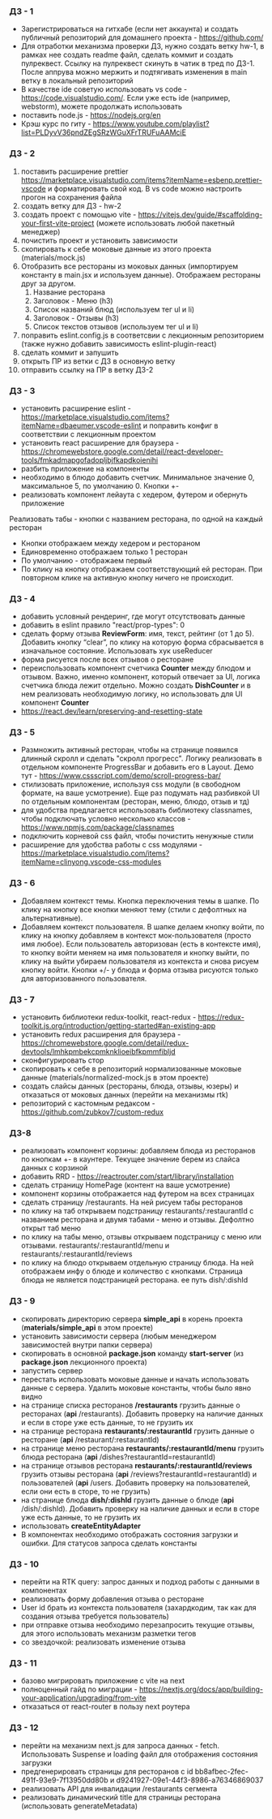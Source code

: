 ### ДЗ - 1

- Зарегистрироваться на гитхабе (если нет аккаунта) и создать публичный репозиторий для домашнего проекта - https://github.com/
- Для отработки механизма проверки ДЗ, нужно создать ветку hw-1, в рамках нее создать readme файл, сделать коммит и создать пулреквест. Ссылку на пулреквест скинуть в чатик в тред по ДЗ-1. После аппрува можно мержить и подтягивать изменения в main ветку в локальный репозиторий
- В качестве ide советую использовать vs code - https://code.visualstudio.com/. Если уже есть ide (например, webstorm), можете продолжать использовать
- поставить node.js - https://nodejs.org/en
- Крэш курс по гиту - https://www.youtube.com/playlist?list=PLDyvV36pndZEgSRzWGuXFrTRUFuAAMciE

### ДЗ - 2

1. поставить расширение prettier https://marketplace.visualstudio.com/items?itemName=esbenp.prettier-vscode и форматировать свой код. В vs code можно настроить прогон на сохранения файла
2. создать ветку для ДЗ - hw-2
3. создать проект с помощью vite - https://vitejs.dev/guide/#scaffolding-your-first-vite-project (можете использовать любой пакетный менеджер)
4. почистить проект и установить зависимости
5. скопировать к себе моковые данные из этого проекта (materials/mock.js)
6. Отобразить все рестораны из моковых данных (импортируем константу в main.jsx и используем данные). Отображаем рестораны друг за другом.
   1. Название ресторана
   2. Заголовок - Меню (h3)
   3. Список названий блюд (используем тег ul и li)
   4. Заголовок - Отзывы (h3)
   5. Список текстов отзывов (используем тег ul и li)
7. поправить eslint.config.js в соответсвии с лекционным репозиторием (также нужно добавить зависимость eslint-plugin-react)
8. сделать коммит и запушить
9. открыть ПР из ветки с ДЗ в основную ветку
10. отправить ссылку на ПР в ветку ДЗ-2

### ДЗ - 3

- установить расширение eslint - https://marketplace.visualstudio.com/items?itemName=dbaeumer.vscode-eslint и поправить конфиг в соответствии с лекционным проектом
- установить react расширение для браузера - https://chromewebstore.google.com/detail/react-developer-tools/fmkadmapgofadopljbjfkapdkoienihi
- разбить приложение на компоненты
- необходимо в блюдо добавить счетчик. Минимальное значение 0, максимальное 5, по умолчанию 0. Кнопки +-
- реализовать компонент лейаута с хедером, футером и обернуть приложение

Реализовать табы - кнопки с названием ресторана, по одной на каждый ресторан

- Кнопки отображаем между хедером и рестораном
- Единовременно отображаем только 1 ресторан
- По умолчанию - отображаем первый
- По клику на кнопку отображаем соответствующий ей ресторан. При повторном клике на активную кнопку ничего не происходит.

### ДЗ - 4

- добавить условный рендеринг, где могут отсутствовать данные
- добавить в eslint правило "react/prop-types": 0
- сделать форму отзыва **ReviewForm**: имя, текст, рейтинг (от 1 до 5). Добавить кнопку “clear”, по клику на которую форма сбрасывается в изначальное состояние. Использовать хук useReducer
- форма рисуется после всех отзывов о ресторане
- переиспользовать компонент счетчика **Counter** между блюдом и отзывом. Важно, именно компонент, который отвечает за UI, логика счетчика блюда лежит отдельно. Можно создать **DishCounter** и в нем реализовать необходимую логику, но использовать для UI компонент **Counter**
- https://react.dev/learn/preserving-and-resetting-state

### ДЗ - 5

- Размножить активный ресторан, чтобы на странице появился длинный скролл и сделать "скролл прогресс". Логику реализовать в отдельном компоненте ProgressBar и добавить его в Layout. Демо тут - https://www.cssscript.com/demo/scroll-progress-bar/
- стилизовать приложение, используя css модули (в свободном формате, на ваше усмотрение). Еще раз подумать над разбивкой UI по отдельным компонентам (ресторан, меню, блюдо, отзыв и тд)
- для удобства предлагается использовать библиотеку classnames, чтобы подключать условно несколько классов - https://www.npmjs.com/package/classnames
- подключить корневой css файл, чтобы почистить ненужные стили
- расширение для удобства работы с css модулями - https://marketplace.visualstudio.com/items?itemName=clinyong.vscode-css-modules

### ДЗ - 6

- Добавляем контекст темы. Кнопка переключения темы в шапке. По клику на кнопку все кнопки меняют тему (стили с дефолтных на альтернативные).
- Добавляем контекст пользователя. В шапке делаем кнопку войти, по клику на кнопку добавляем в контекст мок-пользователя (просто имя любое). Если пользователь авторизован (есть в контексте имя), то кнопку войти меняем на имя пользователя и кнопку выйти, по клику на выйти убираем пользователя из контекста и снова рисуем кнопку войти. Кнопки +/- у блюда и форма отзыва рисуются только для авторизованного пользователя.

### ДЗ - 7

- установить библиотеки redux-toolkit, react-redux - https://redux-toolkit.js.org/introduction/getting-started#an-existing-app
- установить redux расширения для браузера - https://chromewebstore.google.com/detail/redux-devtools/lmhkpmbekcpmknklioeibfkpmmfibljd
- сконфигурировать стор
- скопировать к себе в репозиторий нормализованные моковые данные (materials/normalized-mock.js в этом проекте)
- создать слайсы данных (рестораны, блюда, отзывы, юзеры) и отказаться от моковых данных (перейти на механизмы rtk)
- репозиторий с кастомным редаксом - https://github.com/zubkov7/custom-redux

### ДЗ-8

- реализовать компонент корзины: добавляем блюда из ресторанов по кнопкам +- в каунтере. Текущее значение берем из слайса данных с корзиной
- добавить RRD - https://reactrouter.com/start/library/installation
- сделать страницу HomePage (контент на ваше усмотрение)
- компонент корзины отображается над футером на всех страницах
- сделать страницу /restaurants. На ней рисуем табы ресторанов
- по клику на таб открываем подстраницу restaurants/:restaurantId с названием ресторана и двумя табами - меню и отзывы. Дефолтно открыт таб меню
- по клику на табы меню, отзывы открываем подстраницу с меню или отзывами. restaurants/:restaurantId/menu и restaurants/:restaurantId/reviews
- по клику на блюдо открываем отдельную страницу блюда. На ней отображаем инфу о блюде и количество с кнопками. Страница блюда не является подстраницей ресторана. ее путь dish/:dishId

### ДЗ - 9

- скопировать директорию сервера **simple_api** в корень проекта (**materials/simple_api** в этом проекте)
- установить зависимости сервера (любым менеджером зависимостей внутри папки сервера)
- скопировать в основной **package.json** команду **start-server** (из **package.json** лекционного проекта)
- запустить сервер
- перестать использовать моковые данные и начать использовать данные с сервера. Удалить моковые константы, чтобы было явно видно
- на странице списка ресторанов **/restaurants** грузить данные о ресторанах (**api** /restaurants). Добавить проверку на наличие данных и если в сторе уже есть данные, то не грузить их
- на странице ресторана **restaurants/:restaurantId** грузить данные о ресторане (**api** /restaurant/:restaurantId)
- на странице меню ресторана **restaurants/:restaurantId/menu** грузить блюда ресторана (**api** /dishes?restaurantId=restaurantId)
- на странице отзывов ресторана **restaurants/:restaurantId/reviews** грузить отзывы ресторана (**api** /reviews?restaurantId=restaurantId) и пользователей (**api** /users. Добавить проверку на пользователей, если они есть в сторе, то не грузить)
- на странице блюда **dish/:dishId** грузить данные о блюде (**api** /dish/:dishId). Добавить проверку на наличие данных и если в сторе уже есть данные, то не грузить их
- использовать **createEntityAdapter**
- В компонентах необходимо отображать состояния загрузки и ошибки. Для статусов запроса сделать константы

### ДЗ - 10

- перейти на RTK query: запрос данных и подход работы с данными в компонентах
- реализовать форму добавления отзыва о ресторане
- User id брать из контекста пользователя (захардкодим, так как для создания отзыва требуется пользователь)
- при отправке отзыва необходимо перезапросить текущие отзывы, для этого использовать механизм разметки тегов
- со звездочкой: реализовать изменение отзыва

### ДЗ - 11

- базово мигрировать приложение с vite на next
- полноценный гайд по миграции - https://nextjs.org/docs/app/building-your-application/upgrading/from-vite
- отказаться от react-router в пользу next роутера

### ДЗ - 12

- перейти на механизм next.js для запроса данных - fetch. Использовать Suspense и loading файл для отображения состояния загрузки
- предгенерировать страницы для ресторанов с id bb8afbec-2fec-491f-93e9-7f13950dd80b и d9241927-09e1-44f3-8986-a76346869037
- реализовать API для инвалидации /restaurants сегмента
- реализовать динамический title для страницы ресторана (использовать generateMetadata)
